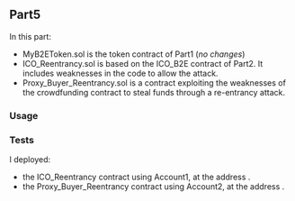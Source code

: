 ## Part5

In this part:

* MyB2EToken.sol is the token contract of Part1 (*no changes*)
* ICO_Reentrancy.sol is based on the ICO_B2E contract of Part2. It includes weaknesses in the code to allow the attack.
* Proxy_Buyer_Reentrancy.sol is a contract exploiting the weaknesses of the crowdfunding contract to steal funds through a re-entrancy attack.

### Usage







### Tests

I deployed:
* the ICO_Reentrancy contract using Account1, at the address [](https://ropsten.etherscan.io/address/).
* the Proxy_Buyer_Reentrancy contract using Account2, at the address [](https://ropsten.etherscan.io/address/).












